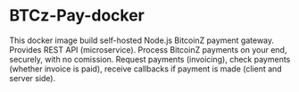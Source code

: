 # BTCz-Pay-docker
This docker image build self-hosted Node.js BitcoinZ payment gateway. Provides REST API (microservice). Process BitcoinZ payments on your end, securely, with no comission.  Request payments (invoicing), check payments (whether invoice is paid), receive callbacks if payment is made (client and server side).
